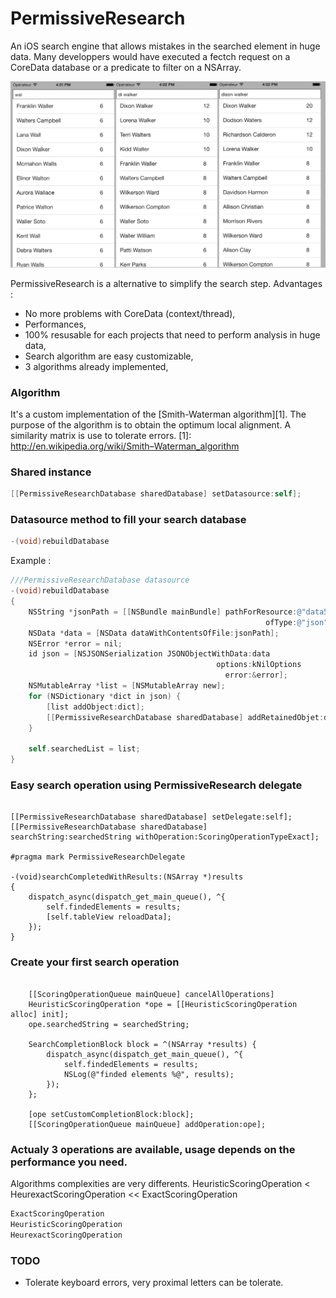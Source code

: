 PermissiveResearch
==================

An iOS search engine that allows mistakes in the searched element in huge data.
Many developpers would have executed a fectch request on a CoreData database or a predicate to filter on a NSArray.

![Image](demo.png)

PermissiveResearch is a alternative to simplify the search step.
Advantages : 
- No more problems with CoreData (context/thread),
- Performances,
- 100% resusable for each projects that need to perform analysis in huge data,
- Search algorithm are easy customizable,
- 3 algorithms already implemented, 


### Algorithm
It's a custom implementation of the [Smith-Waterman algorithm][1].
The purpose of the algorithm is to obtain the optimum local alignment.
A similarity matrix is use to tolerate errors.
[1]: http://en.wikipedia.org/wiki/Smith–Waterman_algorithm

### Shared instance
```objective-c
[[PermissiveResearchDatabase sharedDatabase] setDatasource:self];
```

### Datasource method to fill your search database
```objective-c
-(void)rebuildDatabase
```

Example :

```objective-c
///PermissiveResearchDatabase datasource
-(void)rebuildDatabase
{
    NSString *jsonPath = [[NSBundle mainBundle] pathForResource:@"data5000"
                                                         ofType:@"json"];
    NSData *data = [NSData dataWithContentsOfFile:jsonPath];
    NSError *error = nil;
    id json = [NSJSONSerialization JSONObjectWithData:data
                                              options:kNilOptions
                                                error:&error];
    NSMutableArray *list = [NSMutableArray new];
    for (NSDictionary *dict in json) {
        [list addObject:dict];
        [[PermissiveResearchDatabase sharedDatabase] addRetainedObjet:dict forKey:[dict objectForKey:@"name"]];
    }
    
    self.searchedList = list;
}
```

### Easy search operation using PermissiveResearch delegate
```objective-

[[PermissiveResearchDatabase sharedDatabase] setDelegate:self];
[[PermissiveResearchDatabase sharedDatabase] searchString:searchedString withOperation:ScoringOperationTypeExact];
    
#pragma mark PermissiveResearchDelegate

-(void)searchCompletedWithResults:(NSArray *)results
{
    dispatch_async(dispatch_get_main_queue(), ^{
        self.findedElements = results;
        [self.tableView reloadData];
    });
}
```

### Create your first search operation
```objective-

    [[ScoringOperationQueue mainQueue] cancelAllOperations]
    HeuristicScoringOperation *ope = [[HeuristicScoringOperation alloc] init];
    ope.searchedString = searchedString;
    
    SearchCompletionBlock block = ^(NSArray *results) {
        dispatch_async(dispatch_get_main_queue(), ^{
            self.findedElements = results;
            NSLog(@"finded elements %@", results);
        });
    };
    
    [ope setCustomCompletionBlock:block];
    [[ScoringOperationQueue mainQueue] addOperation:ope];

```

### Actualy 3 operations are available, usage depends on the performance you need. 
Algorithms complexities are very differents.
HeuristicScoringOperation < HeurexactScoringOperation << ExactScoringOperation

```objective-c
ExactScoringOperation
HeuristicScoringOperation
HeurexactScoringOperation
```

### TODO
- Tolerate keyboard errors, very proximal letters can be tolerate.



